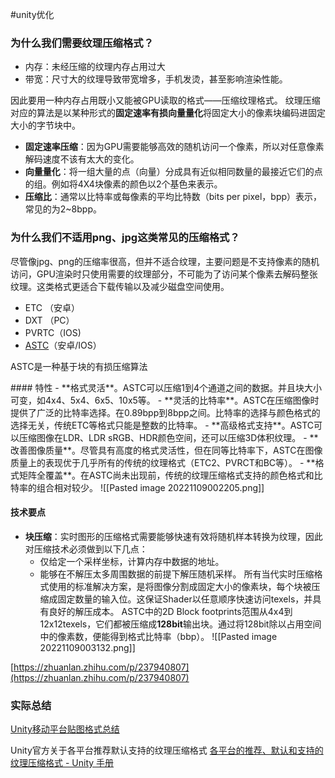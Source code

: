#unity优化 
### 为什么我们需要纹理压缩格式？
- 内存：未经压缩的纹理内存占用过大
- 带宽：尺寸大的纹理导致带宽增多，手机发烫，甚至影响渲染性能。

因此要用一种内存占用既小又能被GPU读取的格式——压缩纹理格式。
纹理压缩对应的算法是以某种形式的**固定速率有损向量量化**将固定大小的像素块编码进固定大小的字节块中。
- **固定速率压缩**：因为GPU需要能够高效的随机访问一个像素，所以对任意像素解码速度不该有太大的变化。
- **向量量化**：将一组大量的点（向量）分成具有近似相同数量的最接近它们的点的组。例如将4X4块像素的颜色以2个基色来表示。
- **压缩比**：通常以比特率或每像素的平均比特数（bits per pixel，bpp）表示，常见的为2~8bpp。

### 为什么我们不适用png、jpg这类常见的压缩格式？
尽管像jpg、png的压缩率很高，但并不适合纹理，主要问题是不支持像素的随机访问，GPU渲染时只使用需要的纹理部分，不可能为了访问某个像素去解码整张纹理。这类格式更适合下载传输以及减少磁盘空间使用。

- ETC （安卓）
- DXT （PC）
- PVRTC（IOS)
- [ASTC](https://huailiang.github.io/blog/2022/astc/)（安卓/IOS）
<p>ASTC是一种基于块的有损压缩算法</p>
#### 特性
- **格式灵活**。ASTC可以压缩1到4个通道之间的数据。并且块大小可变，如4x4、5x4、6x5、10x5等。
- **灵活的比特率**。ASTC在压缩图像时提供了广泛的比特率选择。在0.89bpp到8bpp之间。比特率的选择与颜色格式的选择无关，传统ETC等格式只能是整数的比特率。
- **高级格式支持**。ASTC可以压缩图像在LDR、LDR sRGB、HDR颜色空间，还可以压缩3D体积纹理。
- **改善图像质量**。尽管具有高度的格式灵活性，但在同等比特率下，ASTC在图像质量上的表现优于几乎所有的传统的纹理格式（ETC2、PVRCT和BC等）。
- **格式矩阵全覆盖**。在ASTC尚未出现前，传统的纹理压缩格式支持的颜色格式和比特率的组合相对较少。 ![[Pasted image 20221109002205.png]]

#### 技术要点
- **块压缩**：实时图形的压缩格式需要能够快速有效将随机样本转换为纹理，因此对压缩技术必须做到以下几点：
	- 仅给定一个采样坐标，计算内存中数据的地址。
	- 能够在不解压太多周围数据的前提下解压随机采样。
   所有当代实时压缩格式使用的标准解决方案，是将图像分割成固定大小的像素块，每个块被压缩成固定数量的输入位。这保证Shader以任意顺序快速访问texels，并具有良好的解压成本。
   ASTC中的2D Block footprints范围从4x4到12x12texels，它们都被压缩成**128bit**输出块。通过将128bit除以占用空间中的像素数，便能得到格式比特率（bbp）。
   ![[Pasted image 20221109003132.png]]

[https://zhuanlan.zhihu.com/p/237940807](https://zhuanlan.zhihu.com/p/237940807)

### 实际总结
[Unity移动平台贴图格式总结](https://zhuanlan.zhihu.com/p/366436672)

Unity官方关于各平台推荐默认支持的纹理压缩格式 
[各平台的推荐、默认和支持的纹理压缩格式 - Unity 手册](https://docs.unity3d.com/cn/current/Manual/class-TextureImporterOverride.html)